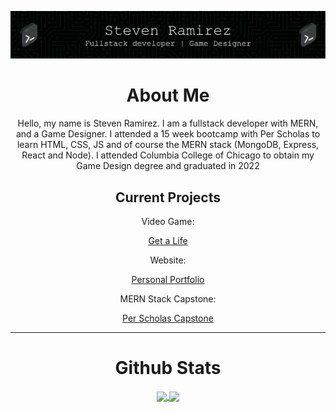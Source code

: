 ![Header](./github-header-image.png)
<div align="center">
  <h1> About Me</h1>
  <p> Hello, my name is Steven Ramirez. I am a fullstack developer with MERN, and a Game Designer. I attended a 15 week bootcamp with Per Scholas to learn HTML, CSS, JS and of course the MERN stack (MongoDB, Express, React and Node). I attended Columbia College of Chicago to obtain my Game Design degree and graduated in 2022</p>
  <h2> Current Projects</h2>
  <div>
    <p>Video Game: </p> <a href="https://github.com/sramirez124/GetALife">Get a Life</a>
  </div>
  
  <div>
    <p>Website: </p> <a href="https://github.com/sramirez124/GetALife">Personal Portfolio</a>
  </div>
  
  <div>
    <p>MERN Stack Capstone: </p> <a href="https://github.com/sramirez124/GetALife">Per Scholas Capstone</a>
  </div>
  
</div>
<hr>

<div align="center">
<h1>Github Stats</h1>
<a href="https://github.com/anuraghazra/github-readme-stats">
  <img height=200 align="center" src="https://github-readme-stats.vercel.app/api?username=sramirez124&theme=merko" />
</a>
<a href="https://github.com/anuraghazra/convoychat">
  <img height=200 align="center" src="https://github-readme-stats.vercel.app/api/top-langs?username=sramirez124&layout=compact&langs_count=8&card_width=320&theme=merko" />
</a>  
</div>
<!--
**sramirez124/sramirez124** is a ✨ _special_ ✨ repository because its `README.md` (this file) appears on your GitHub profile.

Here are some ideas to get you started:

- 🔭 I’m currently working on ...
- 🌱 I’m currently learning ...
- 👯 I’m looking to collaborate on ...
- 🤔 I’m looking for help with ...
- 💬 Ask me about ...
- 📫 How to reach me: ...
- 😄 Pronouns: ...
- ⚡ Fun fact: ...
-->
